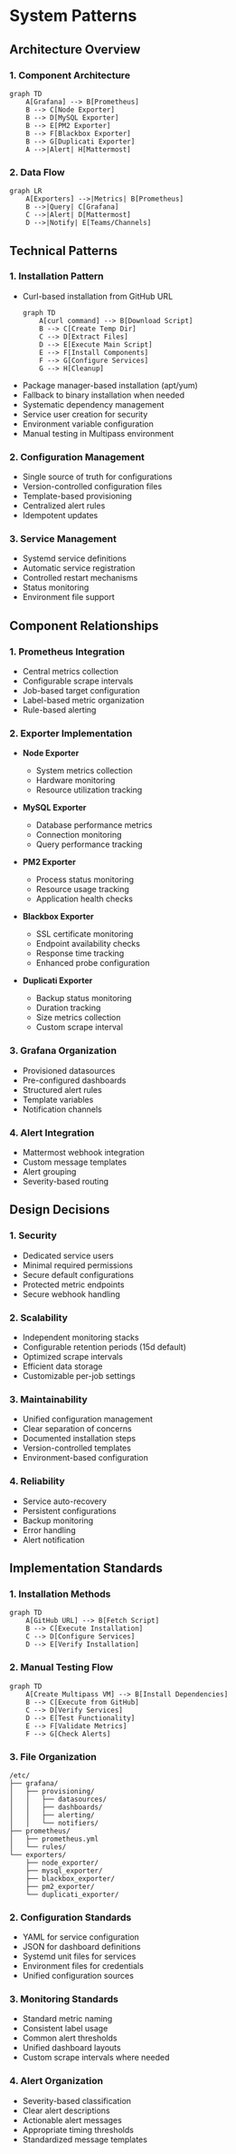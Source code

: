 # System Patterns

## Architecture Overview

### 1. Component Architecture
```mermaid
graph TD
    A[Grafana] --> B[Prometheus]
    B --> C[Node Exporter]
    B --> D[MySQL Exporter]
    B --> E[PM2 Exporter]
    B --> F[Blackbox Exporter]
    B --> G[Duplicati Exporter]
    A -->|Alert| H[Mattermost]
```

### 2. Data Flow
```mermaid
graph LR
    A[Exporters] -->|Metrics| B[Prometheus]
    B -->|Query| C[Grafana]
    C -->|Alert| D[Mattermost]
    D -->|Notify| E[Teams/Channels]
```

## Technical Patterns

### 1. Installation Pattern
- Curl-based installation from GitHub URL
  ```mermaid
  graph TD
      A[curl command] --> B[Download Script]
      B --> C[Create Temp Dir]
      C --> D[Extract Files]
      D --> E[Execute Main Script]
      E --> F[Install Components]
      F --> G[Configure Services]
      G --> H[Cleanup]
  ```
- Package manager-based installation (apt/yum)
- Fallback to binary installation when needed
- Systematic dependency management
- Service user creation for security
- Environment variable configuration
- Manual testing in Multipass environment

### 2. Configuration Management
- Single source of truth for configurations
- Version-controlled configuration files
- Template-based provisioning
- Centralized alert rules
- Idempotent updates

### 3. Service Management
- Systemd service definitions
- Automatic service registration
- Controlled restart mechanisms
- Status monitoring
- Environment file support

## Component Relationships

### 1. Prometheus Integration
- Central metrics collection
- Configurable scrape intervals
- Job-based target configuration
- Label-based metric organization
- Rule-based alerting

### 2. Exporter Implementation
- **Node Exporter**
  - System metrics collection
  - Hardware monitoring
  - Resource utilization tracking

- **MySQL Exporter**
  - Database performance metrics
  - Connection monitoring
  - Query performance tracking

- **PM2 Exporter**
  - Process status monitoring
  - Resource usage tracking
  - Application health checks

- **Blackbox Exporter**
  - SSL certificate monitoring
  - Endpoint availability checks
  - Response time tracking
  - Enhanced probe configuration

- **Duplicati Exporter**
  - Backup status monitoring
  - Duration tracking
  - Size metrics collection
  - Custom scrape interval

### 3. Grafana Organization
- Provisioned datasources
- Pre-configured dashboards
- Structured alert rules
- Template variables
- Notification channels

### 4. Alert Integration
- Mattermost webhook integration
- Custom message templates
- Alert grouping
- Severity-based routing

## Design Decisions

### 1. Security
- Dedicated service users
- Minimal required permissions
- Secure default configurations
- Protected metric endpoints
- Secure webhook handling

### 2. Scalability
- Independent monitoring stacks
- Configurable retention periods (15d default)
- Optimized scrape intervals
- Efficient data storage
- Customizable per-job settings

### 3. Maintainability
- Unified configuration management
- Clear separation of concerns
- Documented installation steps
- Version-controlled templates
- Environment-based configuration

### 4. Reliability
- Service auto-recovery
- Persistent configurations
- Backup monitoring
- Error handling
- Alert notification

## Implementation Standards

### 1. Installation Methods
```mermaid
graph TD
    A[GitHub URL] --> B[Fetch Script]
    B --> C[Execute Installation]
    C --> D[Configure Services]
    D --> E[Verify Installation]
```

### 2. Manual Testing Flow
```mermaid
graph TD
    A[Create Multipass VM] --> B[Install Dependencies]
    B --> C[Execute from GitHub]
    C --> D[Verify Services]
    D --> E[Test Functionality]
    E --> F[Validate Metrics]
    F --> G[Check Alerts]
```

### 3. File Organization
```
/etc/
├── grafana/
│   ├── provisioning/
│   │   ├── datasources/
│   │   ├── dashboards/
│   │   ├── alerting/
│   │   └── notifiers/
├── prometheus/
│   ├── prometheus.yml
│   └── rules/
└── exporters/
    ├── node_exporter/
    ├── mysql_exporter/
    ├── blackbox_exporter/
    ├── pm2_exporter/
    └── duplicati_exporter/
```

### 2. Configuration Standards
- YAML for service configuration
- JSON for dashboard definitions
- Systemd unit files for services
- Environment files for credentials
- Unified configuration sources

### 3. Monitoring Standards
- Standard metric naming
- Consistent label usage
- Common alert thresholds
- Unified dashboard layouts
- Custom scrape intervals where needed

### 4. Alert Organization
- Severity-based classification
- Clear alert descriptions
- Actionable alert messages
- Appropriate timing thresholds
- Standardized message templates
